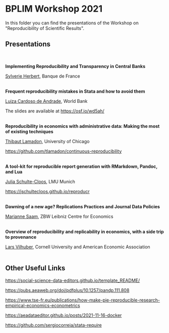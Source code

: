 # BPLIM Workshop 2021

In this folder you can find the presentations of the Workshop on "Reproducibility of Scientific Results".


## Presentations

<br/>

**Implementing Reproducibility and Transparency in Central Banks**

[Sylverie Herbert](https://sylverieherbert.github.io/), Banque de France<br/><br/>

**Frequent reproducibility mistakes in Stata and how to avoid them**

[Luiza Cardoso de Andrade](https://luizaandrade.github.io/), World Bank

The slides are available at https://osf.io/wd5ah/<br/><br/>

**Reproducibility in economics with administrative data: Making the most of existing techniques**

[Thibaut Lamadon](https://www.lamadon.com/), University of Chicago

https://github.com/tlamadon/continuous-reproducibility<br/><br/>

**A tool-kit for reproducible report generation with RMarkdown, Pandoc, and Lua** 

[Julia Schulte-Cloos](https://jschultecloos.github.io/), LMU Munich

https://jschultecloos.github.io/reproducr<br/><br/>

**Dawning of a new age? Replications Practices and Journal Data Policies**

[Marianne Saam](https://www.zbw.eu/en/marianne-saam), ZBW Leibniz Centre for Economics<br/><br/>

**Overview of reproducibility and replicability in economics, with a side trip to provenance**

[Lars Vilhuber](https://www.vilhuber.com/lars/), Cornell University and American Economic Association<br/><br/>


## Other Useful Links


https://social-science-data-editors.github.io/template_README/

https://pubs.aeaweb.org/doi/pdfplus/10.1257/pandp.111.808

https://www.tse-fr.eu/publications/how-make-pie-reproducible-research-empirical-economics-econometrics

https://aeadataeditor.github.io/posts/2021-11-16-docker

https://github.com/sergiocorreia/stata-require



